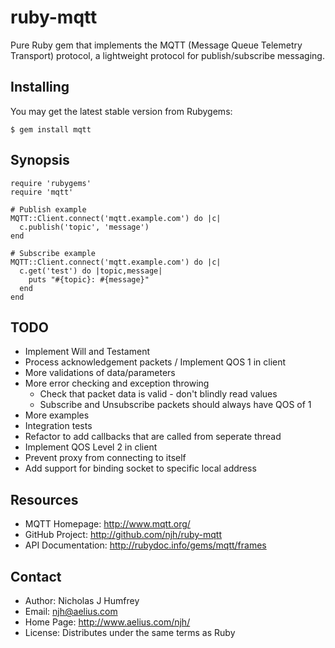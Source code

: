 ruby-mqtt
=========

Pure Ruby gem that implements the MQTT (Message Queue Telemetry Transport) protocol, a lightweight protocol for publish/subscribe messaging.


Installing
----------

You may get the latest stable version from Rubygems:

    $ gem install mqtt

Synopsis
--------

    require 'rubygems'
    require 'mqtt'
    
    # Publish example
    MQTT::Client.connect('mqtt.example.com') do |c|
      c.publish('topic', 'message')
    end
    
    # Subscribe example
    MQTT::Client.connect('mqtt.example.com') do |c|
      c.get('test') do |topic,message|
        puts "#{topic}: #{message}"
      end
    end


TODO
----

* Implement Will and Testament
* Process acknowledgement packets / Implement QOS 1 in client
* More validations of data/parameters
* More error checking and exception throwing
  - Check that packet data is valid - don't blindly read values
  - Subscribe and Unsubscribe packets should always have QOS of 1
* More examples
* Integration tests
* Refactor to add callbacks that are called from seperate thread
* Implement QOS Level 2 in client
* Prevent proxy from connecting to itself
* Add support for binding socket to specific local address


Resources
---------

* MQTT Homepage: http://www.mqtt.org/
* GitHub Project: http://github.com/njh/ruby-mqtt
* API Documentation: http://rubydoc.info/gems/mqtt/frames


Contact
-------

* Author:    Nicholas J Humfrey
* Email:     njh@aelius.com
* Home Page: http://www.aelius.com/njh/
* License:   Distributes under the same terms as Ruby
